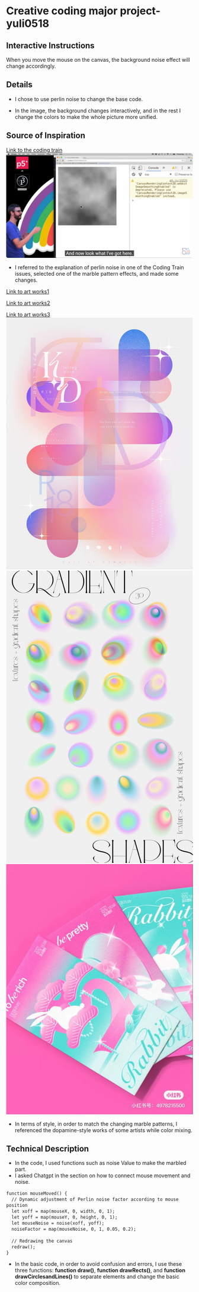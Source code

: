 # **Creative coding major project-yuli0518**

## **Interactive Instructions**
When you move the mouse on the canvas, the background noise effect will change accordingly.

## **Details**
- I chose to use perlin noise to change the base code.
  
- In the image, the background changes interactively, and in the rest I change the colors to make the whole picture more unified.
  
## **Source of Inspiration**
[Link to the coding train](https://www.youtube.com/watch?v=ikwNrFvnL3g)
![An image](readmeImages/tutorial.png)
- I referred to the explanation of perlin noise in one of the Coding Train issues, selected one of the marble pattern effects, and made some changes.

[Link to art works1](https://kr.pinterest.com/pin/70437487706732/)

[Link to art works2](https://kr.pinterest.com/pin/1477812372727650/)

[Link to art works3](https://kr.pinterest.com/pin/6333255722678130/)
![An image](readmeImages/1.jpg)![An image](readmeImages/2.jpg)![An image](readmeImages/3.jpg)

- In terms of style, in order to match the changing marble patterns, I referenced the dopamine-style works of some artists while color mixing.

## **Technical Description**

- In the code, I used functions such as noise Value to make the marbled part.
- I asked Chatgpt in the section on how to connect mouse movement and noise.
```
function mouseMoved() {
  // Dynamic adjustment of Perlin noise factor according to mouse position
  let xoff = map(mouseX, 0, width, 0, 1);
  let yoff = map(mouseY, 0, height, 0, 1);
  let mouseNoise = noise(xoff, yoff);
  noiseFactor = map(mouseNoise, 0, 1, 0.05, 0.2);

  // Redrawing the canvas
  redraw();
}
```
- In the basic code, in order to avoid confusion and errors, I use these three functions: **function draw()**, **function drawRects()**, and **function drawCirclesandLines()** to separate elements and change the basic color composition.